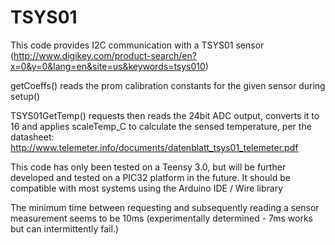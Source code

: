# TSYS01

This code provides I2C communication with a TSYS01 sensor (http://www.digikey.com/product-search/en?x=0&y=0&lang=en&site=us&keywords=tsys010)

getCoeffs() reads the prom calibration constants for the given sensor during setup()

TSYS01GetTemp() requests then reads the 24bit ADC output, converts it to 16 and applies scaleTemp_C to calculate the sensed temperature, per the datasheet:
http://www.telemeter.info/documents/datenblatt_tsys01_telemeter.pdf

This code has only been tested on a Teensy 3.0, but will be further developed and tested on a PIC32 platform in the future. It should be compatible with most systems using the Arduino IDE / Wire library

The minimum time between requesting and subsequently reading a sensor measurement seems to be 10ms (experimentally determined - 7ms works but can intermittently fail.)


